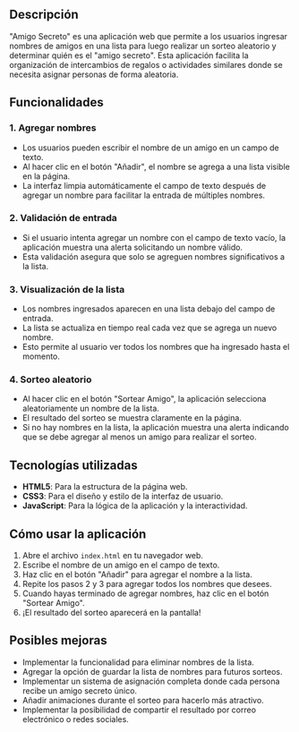 ## Descripción

"Amigo Secreto" es una aplicación web que permite a los usuarios ingresar nombres de amigos en una lista para luego realizar un sorteo aleatorio y determinar quién es el "amigo secreto". Esta aplicación facilita la organización de intercambios de regalos o actividades similares donde se necesita asignar personas de forma aleatoria.

## Funcionalidades

### 1. Agregar nombres

- Los usuarios pueden escribir el nombre de un amigo en un campo de texto.
- Al hacer clic en el botón "Añadir", el nombre se agrega a una lista visible en la página.
- La interfaz limpia automáticamente el campo de texto después de agregar un nombre para facilitar la entrada de múltiples nombres.

### 2. Validación de entrada

- Si el usuario intenta agregar un nombre con el campo de texto vacío, la aplicación muestra una alerta solicitando un nombre válido.
- Esta validación asegura que solo se agreguen nombres significativos a la lista.

### 3. Visualización de la lista

- Los nombres ingresados aparecen en una lista debajo del campo de entrada.
- La lista se actualiza en tiempo real cada vez que se agrega un nuevo nombre.
- Esto permite al usuario ver todos los nombres que ha ingresado hasta el momento.

### 4. Sorteo aleatorio

- Al hacer clic en el botón "Sortear Amigo", la aplicación selecciona aleatoriamente un nombre de la lista.
- El resultado del sorteo se muestra claramente en la página.
- Si no hay nombres en la lista, la aplicación muestra una alerta indicando que se debe agregar al menos un amigo para realizar el sorteo.

## Tecnologías utilizadas

- **HTML5**: Para la estructura de la página web.
- **CSS3**: Para el diseño y estilo de la interfaz de usuario.
- **JavaScript**: Para la lógica de la aplicación y la interactividad.

## Cómo usar la aplicación

1. Abre el archivo `index.html` en tu navegador web.
2. Escribe el nombre de un amigo en el campo de texto.
3. Haz clic en el botón "Añadir" para agregar el nombre a la lista.
4. Repite los pasos 2 y 3 para agregar todos los nombres que desees.
5. Cuando hayas terminado de agregar nombres, haz clic en el botón "Sortear Amigo".
6. ¡El resultado del sorteo aparecerá en la pantalla!

## Posibles mejoras

- Implementar la funcionalidad para eliminar nombres de la lista.
- Agregar la opción de guardar la lista de nombres para futuros sorteos.
- Implementar un sistema de asignación completa donde cada persona recibe un amigo secreto único.
- Añadir animaciones durante el sorteo para hacerlo más atractivo.
- Implementar la posibilidad de compartir el resultado por correo electrónico o redes sociales.



